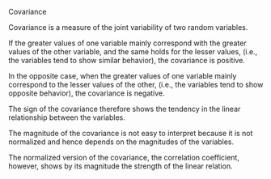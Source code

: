 Covariance

Covariance is a measure of the joint variability of two random variables.

If the greater values of one variable mainly correspond with the greater values of the other variable, 
    and the same holds for the lesser values, (i.e., the variables tend to show similar behavior), the covariance is positive.

In the opposite case, when the greater values of one variable mainly correspond to the lesser values of the other, 
    (i.e., the variables tend to show opposite behavior), the covariance is negative.

The sign of the covariance therefore shows the tendency in the linear relationship between the variables.

The magnitude of the covariance is not easy to interpret because it is not normalized and hence depends on the magnitudes of the variables. 

The normalized version of the covariance, the correlation coefficient, however, shows by its magnitude the strength of the linear relation. 